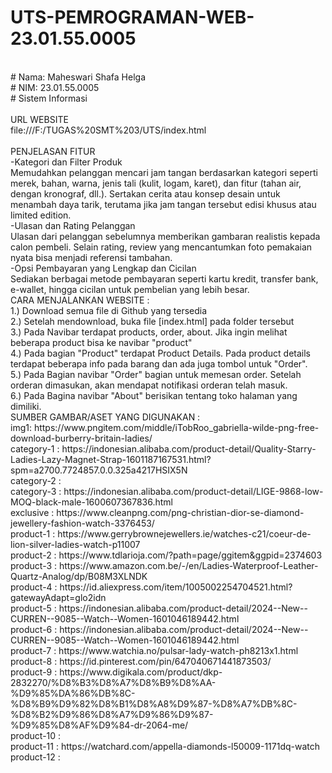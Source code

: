 # UTS-PEMROGRAMAN-WEB-23.01.55.0005
<br>
# Nama: Maheswari Shafa Helga
<br>
# NIM: 23.01.55.0005
<br>
# Sistem Informasi<br>
<br>
URL WEBSITE
<br>
file:///F:/TUGAS%20SMT%203/UTS/index.html<br>
<br>
PENJELASAN FITUR
<br>
-Kategori dan Filter Produk
<br>
Memudahkan pelanggan mencari jam tangan berdasarkan kategori seperti merek, bahan, warna, jenis tali (kulit, logam, karet), dan fitur (tahan air, dengan kronograf, dll.).
Sertakan cerita atau konsep desain untuk menambah daya tarik, terutama jika jam tangan tersebut edisi khusus atau limited edition.
<br>
-Ulasan dan Rating Pelanggan
<br>
Ulasan dari pelanggan sebelumnya memberikan gambaran realistis kepada calon pembeli. Selain rating, review yang mencantumkan foto pemakaian nyata bisa menjadi referensi tambahan.
<br>
-Opsi Pembayaran yang Lengkap dan Cicilan
<br>
Sediakan berbagai metode pembayaran seperti kartu kredit, transfer bank, e-wallet, hingga cicilan untuk pembelian yang lebih besar.
<br>
CARA MENJALANKAN WEBSITE :
<br>
1.) Download semua file di Github yang tersedia<br>
2.) Setelah mendownload, buka file [index.html] pada folder tersebut<br>
3.) Pada Navibar terdapat products, order, about. Jika ingin melihat beberapa product bisa ke navibar "product"<br>
4.) Pada bagian "Product" terdapat Product Details. Pada product details terdapat beberapa info pada barang dan ada juga tombol untuk "Order".<br>
5.) Pada Bagian navibar "Order" bagian untuk memesan order. Setelah orderan dimasukan, akan mendapat notifikasi orderan telah masuk.<br>
6.) Pada Bagina navibar "About" berisikan tentang toko halaman yang dimiliki.
<br>
SUMBER GAMBAR/ASET YANG DIGUNAKAN :
<br>
img1: https://www.pngitem.com/middle/iTobRoo_gabriella-wilde-png-free-download-burberry-britain-ladies/<br>
category-1 : https://indonesian.alibaba.com/product-detail/Quality-Starry-Ladies-Lazy-Magnet-Strap-1601187167531.html?spm=a2700.7724857.0.0.325a4217HSIX5N<br>
category-2 :<br>
category-3 : https://indonesian.alibaba.com/product-detail/LIGE-9868-low-MOQ-black-male-1600607367836.html<br>
exclusive : https://www.cleanpng.com/png-christian-dior-se-diamond-jewellery-fashion-watch-3376453/<br>
product-1 : https://www.gerrybrownejewellers.ie/watches-c21/coeur-de-lion-silver-ladies-watch-p11007<br>
product-2 : https://www.tdlarioja.com/?path=page/ggitem&ggpid=2374603<br>
product-3 : https://www.amazon.com.be/-/en/Ladies-Waterproof-Leather-Quartz-Analog/dp/B08M3XLNDK<br>
product-4 : https://id.aliexpress.com/item/1005002254704521.html?gatewayAdapt=glo2idn<br>
product-5 : https://indonesian.alibaba.com/product-detail/2024--New--CURREN--9085--Watch--Women-1601046189442.html<br>
product-6 : https://indonesian.alibaba.com/product-detail/2024--New--CURREN--9085--Watch--Women-1601046189442.html<br>
product-7 : https://www.watchia.no/pulsar-lady-watch-ph8213x1.html<br>
product-8 : https://id.pinterest.com/pin/647040671441873503/<br>
product-9 : https://www.digikala.com/product/dkp-2832270/%D8%B3%D8%A7%D8%B9%D8%AA-%D9%85%DA%86%DB%8C-%D8%B9%D9%82%D8%B1%D8%A8%D9%87-%D8%A7%DB%8C-%D8%B2%D9%86%D8%A7%D9%86%D9%87-%D9%85%D8%AF%D9%84-dr-2064-me/<br>
product-10 : <br>
product-11 : https://watchard.com/appella-diamonds-l50009-1171dq-watch<br>
product-12 : <br>
